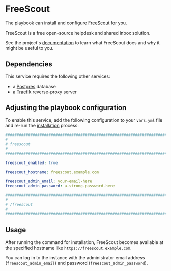 <!--
SPDX-FileCopyrightText: 2024 Nikita Chernyi

SPDX-License-Identifier: AGPL-3.0-or-later
-->

# FreeScout

The playbook can install and configure [FreeScout](https://freescout.net/) for you.

FreeScout is a free open-source helpdesk and shared inbox solution.

See the project's [documentation](https://github.com/freescout-help-desk/freescout/wiki) to learn what FreeScout does and why it might be useful to you.

## Dependencies

This service requires the following other services:

- a [Postgres](postgres.md) database
- a [Traefik](traefik.md) reverse-proxy server

## Adjusting the playbook configuration

To enable this service, add the following configuration to your `vars.yml` file and re-run the [installation](../installing.md) process:

```yaml
########################################################################
#                                                                      #
# freescout                                                            #
#                                                                      #
########################################################################

freescout_enabled: true

freescout_hostname: freescout.example.com

freescout_admin_email: your-email-here
freescout_admin_password: a-strong-password-here

########################################################################
#                                                                      #
# /freescout                                                           #
#                                                                      #
########################################################################
```

## Usage

After running the command for installation, FreeScout becomes available at the specified hostname like `https://freescout.example.com`.

You can log in to the instance with the administrator email address (`freescout_admin_email`) and password (`freescout_admin_password`).
